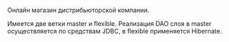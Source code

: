 Онлайн магазин дистрибьюторской компании. 

Имеется две ветки master и flexible. Реализация DAO слоя в master осуществляется по средствам JDBC, в flexible применяется Hibernate.
